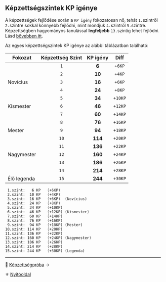 ## Képzettségszintek KP igénye

A képzettségek fejlődése során a `KP igény` fokozatosan nő, tehát `1.`szintről `2.`szintre sokkal könnyebb fejlődni, mint mondjuk `4.`szintről `5.`szintre. Képzettségben hagyományos tanulással **legfeljebb** `13.`szintig lehet fejlődni. Lásd [bővebben itt](030_04_kepzettsegek_fejlesztese.md#a-14-és-15-képzettségszint).

Az egyes képzettségszintek KP igénye az alábbi táblázatban található:

<!-- tag: md_table_kepzettsegkp_start -->

| Fokozat     | Képzettség Szint | **KP igény** |  Diff   |
| ----------- | :--------------: | :----------: | :-----: |
|             |       `1`        |    **6**     | `+6KP`  |
|             |       `2`        |    **10**    | `+4KP`  |
| Novícius    |       `3`        |    **16**    | `+6KP`  |
|             |       `4`        |    **24**    | `+8KP`  |
|             |       `5`        |    **34**    | `+10KP` |
| Kismester   |       `6`        |    **46**    | `+12KP` |
|             |       `7`        |    **60**    | `+14KP` |
|             |       `8`        |    **76**    | `+16KP` |
| Mester      |       `9`        |    **94**    | `+18KP` |
|             |       `10`       |   **114**    | `+20KP` |
|             |       `11`       |   **136**    | `+22KP` |
| Nagymester  |       `12`       |   **160**    | `+24KP` |
|             |       `13`       |   **186**    | `+26KP` |
|             |       `14`       |   **214**    | `+28KP` |
| Élő legenda |       `15`       |   **244**    | `+30KP` |

<!-- tag: md_table_kepzettsegkp_end -->

<!-- tag: md_codeblock_kepzettsegkp_start -->

```
 1.szint:   6 KP   (+6KP)
 2.szint:  10 KP   (+4KP)
 3.szint:  16 KP   (+6KP)  (Novícius)
 4.szint:  24 KP   (+8KP)
 5.szint:  34 KP   (+10KP)
 6.szint:  46 KP   (+12KP) (Kismester)
 7.szint:  60 KP   (+14KP)
 8.szint:  76 KP   (+16KP)
 9.szint:  94 KP   (+18KP) (Mester)
10.szint: 114 KP   (+20KP)
11.szint: 136 KP   (+22KP)
12.szint: 160 KP   (+24KP) (Nagymester)
13.szint: 186 KP   (+26KP)
14.szint: 214 KP   (+28KP)
15.szint: 244 KP   (+30KP) (Legenda)
```

<!-- tag: md_codeblock_kepzettsegkp_end -->

---

🔗 [Képzettségpróba](030_06_01_kepzettsegproba.md) →

⚜️ [Nyitóoldal](start.md#3-k%C3%A9pzetts%C3%A9grendszer-)
